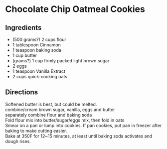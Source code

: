 <H1>Chocolate Chip Oatmeal Cookies</H1>

<H2>Ingredients</H2>

- (500 grams?) 2 cups flour
- 1 tablespoon Cinnamon
- 1 teaspoon baking soda
- 1 cup butter
- (grams?) 1 cup firmly packed light brown sugar
- 2 eggs
- 1 teaspoon Vanilla Extract
- 2 cups quick-cooking oats 

<h2>Directions</h2>

Softened butter is best, but could be melted.
<BR>
combine/cream brown sugar, vanilla, eggs and butter
<BR>
separately combine flour and baking soda
<BR>
Fold flour mix into butter/sugar/eggs mix, then fold in oats
<BR>
Smear on a pan or lump into cookies. If pan cookies, put pan in freezer after baking to make cutting easier.
<BR>
Bake at 350F for 12~15 minutes, at least until baking soda activates and dough rises.

